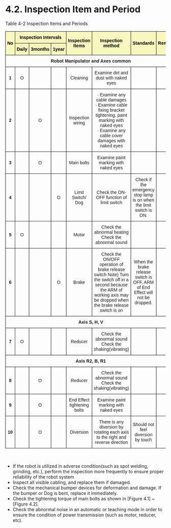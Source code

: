 ﻿# 4.2. Inspection Item and Period

Table 4-2 Inspection Items and Periods

<style type="text/css">
.tg  {border-collapse:collapse;border-spacing:0;}
.tg td{border-color:black;border-style:solid;border-width:1px;font-family:Arial, sans-serif;font-size:14px;
  overflow:hidden;padding:10px 5px;word-break:normal;}
.tg th{border-color:black;border-style:solid;border-width:1px;font-family:Arial, sans-serif;font-size:14px;
  font-weight:normal;overflow:hidden;padding:10px 5px;word-break:normal;}
.tg .tg-wa1i{font-weight:bold;text-align:center;vertical-align:middle}
.tg .tg-jafi{background-color:#f8f8be;color:#000000;font-weight:bold;text-align:center;vertical-align:middle}
.tg .tg-nrix{text-align:center;vertical-align:middle}
</style>
<table class="tg">
<thead>
  <tr>
    <th class="tg-jafi" rowspan="2">No</th>
    <th class="tg-jafi" colspan="3">Inspection Intervals</th>
    <th class="tg-jafi" rowspan="2">Inspection Items</th>
    <th class="tg-jafi" rowspan="2">Inspection method</th>
    <th class="tg-jafi" rowspan="2">Standards</th>
    <th class="tg-jafi" rowspan="2">Remark</th>
  </tr>
  <tr>
    <th class="tg-jafi">Daily</th>
    <th class="tg-jafi">3months</th>
    <th class="tg-jafi">1year</th>
  </tr>
</thead>
<tbody>
  <tr>
    <td class="tg-wa1i" colspan="8">Robot Manipulator and Axes common</td>
  </tr>
  <tr>
    <td class="tg-wa1i">1</td>
    <td class="tg-nrix">O</td>
    <td class="tg-nrix"></td>
    <td class="tg-nrix"></td>
    <td class="tg-nrix">Cleaning</td>
    <td class="tg-nrix">Examine dirt and dust with naked eyes</td>
    <td class="tg-nrix"></td>
    <td class="tg-nrix"></td>
  </tr>
  <tr>
    <td class="tg-wa1i">2</td>
    <td class="tg-nrix"></td>
    <td class="tg-nrix">O</td>
    <td class="tg-nrix"></td>
    <td class="tg-nrix">Inspection wiring</td>
    <td class="tg-nrix">· Examine any cable damages<br>
· Examine cable fixing bracket tightening, paint marking with naked eyes<br>
· Examine any cable cover damages with naked eyes</td>
    <td class="tg-nrix"></td>
    <td class="tg-nrix"></td>
  </tr>
  <tr>
    <td class="tg-wa1i">3</td>
    <td class="tg-nrix"></td>
    <td class="tg-nrix">O</td>
    <td class="tg-nrix"></td>
    <td class="tg-nrix">Main bolts</td>
    <td class="tg-nrix">Examine paint marking with naked eyes</td>
    <td class="tg-nrix"></td>
    <td class="tg-nrix"></td>
  </tr>
  <tr>
    <td class="tg-wa1i">4</td>
    <td class="tg-nrix"></td>
    <td class="tg-nrix"></td>
    <td class="tg-nrix">O</td>
    <td class="tg-nrix">Limit Switch/ Dog</td>
    <td class="tg-nrix">Check the ON-OFF function of limit switch</td>
    <td class="tg-nrix">Check if the emergency stop lamp is on when the limit switch is ON.</td>
    <td class="tg-nrix"></td>
  </tr>
  <tr>
    <td class="tg-wa1i">5</td>
    <td class="tg-nrix">O</td>
    <td class="tg-nrix"></td>
    <td class="tg-nrix"></td>
    <td class="tg-nrix">Motor</td>
    <td class="tg-nrix">Check the abnormal heating<br>Check the abnormal sound</td>
    <td class="tg-nrix"></td>
    <td class="tg-nrix"></td>
  </tr>
  <tr>
    <td class="tg-wa1i">6</td>
    <td class="tg-nrix"></td>
    <td class="tg-nrix"></td>
    <td class="tg-nrix">O</td>
    <td class="tg-nrix">Brake</td>
    <td class="tg-nrix">Check the ON/OFF operation of brake release switch
Note) Turn the switch off in a second because the ARM of working axis may be dropped when the brake release switch is on</td>
    <td class="tg-nrix">When the brake release switch is OFF, ARM of End Effect will not be dropped.</td>
    <td class="tg-nrix"></td>
  </tr>
  <tr>
    <td class="tg-wa1i" colspan="8">Axis S, H, V</td>
  </tr>
  <tr>
    <td class="tg-wa1i">7</td>
    <td class="tg-nrix">O</td>
    <td class="tg-nrix"></td>
    <td class="tg-nrix"></td>
    <td class="tg-nrix">Reducer</td>
    <td class="tg-nrix">Check the abnormal sound<br>Check the shaking(vibrating)</td>
    <td class="tg-nrix"></td>
    <td class="tg-nrix"></td>
  </tr>
<tr>
    <td class="tg-wa1i" colspan="8">Axis R2, B, R1</td>
  </tr>
  <tr>
    <td class="tg-wa1i">8</td>
    <td class="tg-nrix"></td>
    <td class="tg-nrix">O</td>
    <td class="tg-nrix"></td>
    <td class="tg-nrix">Reducer</td>
    <td class="tg-nrix">Check the abnormal sound<br>Check the shaking(vibrating)
</td>
    <td class="tg-nrix"></td>
    <td class="tg-nrix"></td>
  </tr>
  <tr>
    <td class="tg-wa1i">9</td>
    <td class="tg-nrix"></td>
    <td class="tg-nrix">O</td>
    <td class="tg-nrix"></td>
    <td class="tg-nrix">End Effect tightening bolts</td>
    <td class="tg-nrix">Examine paint marking with naked eyes</td>
    <td class="tg-nrix"></td>
    <td class="tg-nrix"></td>
  </tr>
  <tr>
    <td class="tg-wa1i">10</td>
    <td class="tg-nrix"></td>
    <td class="tg-nrix">O</td>
    <td class="tg-nrix"></td>
    <td class="tg-nrix">Diversion</td>
    <td class="tg-nrix">There is any diversion by rotating each axis to the right and reverse direction</td>
    <td class="tg-nrix">Should not feel diversion by touch</td>
    <td class="tg-nrix"></td>
  </tr>
</tbody>
</table>


<br>

*	If the robot is utilized in adverse condition(such as spot welding, grinding, etc.), perform the inspection more frequently to ensure proper reliability of the robot system
*	Inspect all visible cabling, and replace them if damaged.
*	Check the mechanical bumper devices for deformation and damage. If the bumper or Dog is bent, replace it immediately.
*	Check the tightening torque of main bolts as shown in [Figure 4.1] ~ [Figure 4.2].
*	Check the abnormal noise in an automatic or teaching mode in order to ensure the condition of power transmission (such as motor, reducer, etc).
 

 


